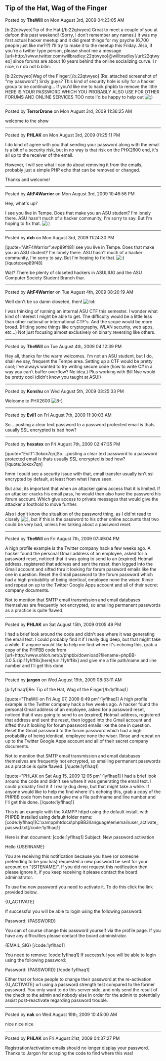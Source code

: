 ## Tip of the Hat, Wag of the Finger
Posted by **TheWill** on Mon August 3rd, 2009 04:23:05 AM

[b:22qtwyeo]Tip of the Hat:[/b:22qtwyeo]
   Great to meet a couple of you at defcon this past weekend! (Sorry, I don't remember any names.) It was my first actual hacker meetup and it did great things for my psyche (6,700 people just like me?!?) I'll try to make it to the meetup this Friday. Also, if you're a twitter type person, please shoot me a message [url=http&#58;//www&#46;twitter&#46;com/willbradley:22qtwyeo]@willbradley[/url:22qtwyeo] since forums are about 10 years behind the online socializing curve. I r nice, n r do not b bitin.

[b:22qtwyeo]Wag of the Finger:[/b:22qtwyeo]
   (Re: attached screenshot of &quot;my password&quot;) Srsly guys? This kind of security hole is silly for a hacker group to be continuing... If you'd like me to hack phpbb to remove the little HERE IS YOUR PASSWORD WHICH YOU PROBABLY ALSO USE FOR OTHER FORUMS AND ONLINE SERVICES TOO note I'd be happy to help out <!-- s;) --><img src="{SMILIES_PATH}/icon_e_wink.gif" alt=";)" title="Wink" /><!-- s;) -->

--------------------------------------------------------------------------------

Posted by **TerrorDrone** on Mon August 3rd, 2009 11:36:25 AM

welcome to the show

--------------------------------------------------------------------------------

Posted by **PHLAK** on Mon August 3rd, 2009 01:25:11 PM

I do kind of agree with you that sending your password along with the email is a bit of a security risk, but in no way is that risk on the PHX2600 end, it's all up to the receiver of the email.

However, I will see what I can do about removing it from the emails, probably just a simple PHP echo that can be removed or changed.

Thanks and welcome!

--------------------------------------------------------------------------------

Posted by **AltF4Warrior** on Mon August 3rd, 2009 10:46:58 PM

Hey, what's up?

I see you live in Tempe. Does that make you an ASU student? I'm lonely there. ASU hasn't much of a hacker community, I'm sorry to say. But I'm hoping to fix that. <!-- s:) --><img src="{SMILIES_PATH}/icon_e_smile.gif" alt=":)" title="Smile" /><!-- s:) -->

--------------------------------------------------------------------------------

Posted by **dxh** on Mon August 3rd, 2009 11:24:30 PM

[quote=&quot;AltF4Warrior&quot;:evp89f48]I see you live in Tempe. Does that make you an ASU student? I'm lonely there. ASU hasn't much of a hacker community, I'm sorry to say. But I'm hoping to fix that. <!-- s:) --><img src="{SMILIES_PATH}/icon_e_smile.gif" alt=":)" title="Smile" /><!-- s:) -->[/quote:evp89f48]

Wat?  There be plenty of closeted hackers in ASULIUG and the ASU Computer Society Student Branch thar.

--------------------------------------------------------------------------------

Posted by **AltF4Warrior** on Tue August 4th, 2009 08:20:19 AM

Well don't be so damn closeted, then!  <!-- s:lol: --><img src="{SMILIES_PATH}/icon_lol.gif" alt=":lol:" title="Laughing" /><!-- s:lol: --> 

I was thinking of running an internal ASU CTF this semester. I wonder what kind of interest I might be able to get. The difficulty would be a little less than other national or international CTF's. And the scope would be more broad. (Hitting some things like cryptography, WLAN security, web apps, etc...) Not just focusing almost exclusively on binary reversing like others.

--------------------------------------------------------------------------------

Posted by **TheWill** on Tue August 4th, 2009 04:12:39 PM

Hey all, thanks for the warm welcomes.
I'm not an ASU student, but I do, shall we say, frequent the Tempe area.
Setting up a CTF would be pretty cool; I've always wanted to try writing secure code (how to write C# in a way you can't buffer overflow? No idea.) Plus working with Bill Nye would be pretty cool (didn't know you taught at ASU!)

--------------------------------------------------------------------------------

Posted by **Konshu** on Wed August 5th, 2009 03:25:33 PM

Welcome to PHX2600  <!-- s8-) --><img src="{SMILIES_PATH}/icon_cool.gif" alt="8-)" title="Cool" /><!-- s8-) -->

--------------------------------------------------------------------------------

Posted by **Evil1** on Fri August 7th, 2009 11:30:03 AM

So....posting a clear text password to a password protected email is thats usually SSL encrypted is bad how?

--------------------------------------------------------------------------------

Posted by **hexatex** on Fri August 7th, 2009 02:47:35 PM

[quote=&quot;Evil1&quot;:3okox7qn]So....posting a clear text password to a password protected email is thats usually SSL encrypted is bad how?[/quote:3okox7qn]

hmm I could see a security issue with that, email transfer usually isn't ssl encrypted by default, at least from what I have seen.

But also, its important that when an attacker gains access that it is limited. If an attacker cracks his email pass, he would then also have the password his forum account. Which give access to private messages that would give the attacker a foothold to move further.

Also i don't know the situaltion of the password thing, as I did'nt read to closely <!-- s:) --><img src="{SMILIES_PATH}/icon_e_smile.gif" alt=":)" title="Smile" /><!-- s:) -->, but if this is the password to his other online accounts that two could be very bad, unless hes talking about a password reset.

--------------------------------------------------------------------------------

Posted by **TheWill** on Fri August 7th, 2009 07:49:04 PM

A high profile example is the Twitter company hack a few weeks ago. A hacker found the personal Gmail address of an employee, asked for a password reset, noticed that it was going to send to an (expired) Hotmail address, registered that address and sent the reset, then logged into the Gmail account and sifted thru it looking for forum password emails like the one in question. Reset the Gmail password to the forum password which had a high probability of being identical, employee none the wiser. Rinse and repeat on up to the Twitter Google Apps account and all of their secret company documents.

Not to mention that SMTP email transmission and email databases themselves are frequently not encrypted, so emailing permanent passwords as a practice is quite flawed.

--------------------------------------------------------------------------------

Posted by **PHLAK** on Sat August 15th, 2009 01:05:49 PM

I had a brief look around the code and didn't see where it was generating the email text.  I could probably find it if I really dug deep, but that might take a while.  If anyone would like to help me find where it's echoing this, grab a copy of the PHPBB code from [url=http&#58;//www&#46;ohloh&#46;net/p/phpbb/download?filename=phpBB-3&#46;0&#46;5&#46;zip:11yhff8x]here[/url:11yhff8x] and give me a file path/name and line number and I'll get this done.

--------------------------------------------------------------------------------

Posted by **jargon** on Wed August 19th, 2009 08:33:11 AM

[b:1yflhaq1]Re: Tip of the Hat, Wag of the Finger[/b:1yflhaq1]

[quote=&quot;TheWill on Fri Aug 07, 2009 6:49 pm&quot;:1yflhaq1]
A high profile example is the Twitter company hack a few weeks ago. A hacker found the personal Gmail address of an employee, asked for a password reset, noticed that it was going to send to an (expired) Hotmail address, registered that address and sent the reset, then logged into the Gmail account and sifted thru it looking for forum password emails like the one in question. Reset the Gmail password to the forum password which had a high probability of being identical, employee none the wiser. Rinse and repeat on up to the Twitter Google Apps account and all of their secret company documents.

Not to mention that SMTP email transmission and email databases themselves are frequently not encrypted, so emailing permanent passwords as a practice is quite flawed.
[/quote:1yflhaq1]

[quote=&quot;PHLAK on Sat Aug 15, 2009 12:05 pm&quot;:1yflhaq1]
I had a brief look around the code and didn't see where it was generating the email text. I could probably find it if I really dug deep, but that might take a while. If anyone would like to help me find where it's echoing this, grab a copy of the PHPBB code from here and give me a file path/name and line number and I'll get this done.
[/quote:1yflhaq1]

This is an example with the XAMPP httpd using the default install, with PHPBB installed using default folder name:
[code:1yflhaq1]C&#58;\xampp\htdocs\phpBB3\language\en\email\user_activate_passwd&#46;txt[/code:1yflhaq1]

Here is that document:
[code:1yflhaq1]
Subject&#58; New password activation

Hello {USERNAME}

You are receiving this notification because you have (or someone pretending to be you has) requested a new password be sent for your account on &quot;{SITENAME}&quot;&#46; If you did not request this notification then please ignore it, if you keep receiving it please contact the board administrator&#46;

To use the new password you need to activate it&#46; To do this click the link provided below&#46;

{U_ACTIVATE}

If successful you will be able to login using the following password&#58;

Password&#58; {PASSWORD}

You can of course change this password yourself via the profile page&#46; If you have any difficulties please contact the board administrator&#46;

{EMAIL_SIG}
[/code:1yflhaq1]

You need to remove:
[code:1yflhaq1]
If successful you will be able to login using the following password&#58;

Password&#58; {PASSWORD}
[/code:1yflhaq1]

Either that or force people to change their password at the re-activation {U_ACTIVATE} url using a password strength test compared to the former password. You only want to do this server side, and only send the result of the check to the admin and nobody else in order for the admin to potentially assist post-reactivate regarding password trouble.

--------------------------------------------------------------------------------

Posted by **nak** on Wed August 19th, 2009 10:45:00 AM

nice nice nice

--------------------------------------------------------------------------------

Posted by **PHLAK** on Fri August 21st, 2009 04:37:27 PM

Registration/activation emails should no longer display your password.  Thanks to Jargon for scraping the code to find where this was!
